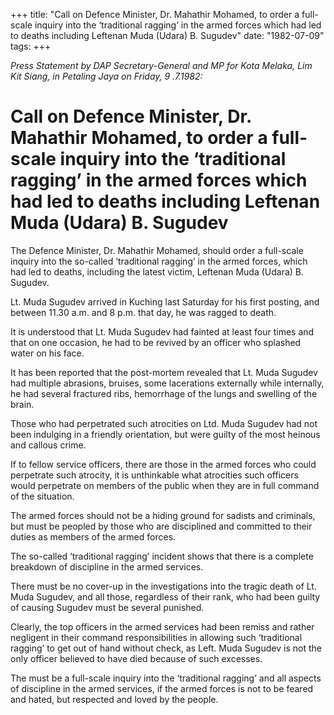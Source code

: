 +++ 
title: "Call on Defence Minister, Dr. Mahathir Mohamed, to order a full-scale inquiry into the ‘traditional ragging’ in the armed forces which had led to deaths including Leftenan Muda (Udara) B. Sugudev"
date: "1982-07-09"
tags:
+++

_Press Statement by DAP Secretary-General and MP for Kota Melaka, Lim Kit Siang, in Petaling Jaya on Friday, 9 .7.1982:_

# Call on Defence Minister, Dr. Mahathir Mohamed, to order a full-scale inquiry into the ‘traditional ragging’ in the armed forces which had led to deaths including Leftenan Muda (Udara) B. Sugudev

The Defence Minister, Dr. Mahathir Mohamed, should order a full-scale inquiry into the so-called ‘traditional ragging’ in the armed forces, which had led to deaths, including the latest victim, Leftenan Muda (Udara) B. Sugudev.</u>

Lt. Muda Sugudev arrived in Kuching last Saturday for his first posting, and between 11.30 a.m. and 8 p.m. that day, he was ragged to death.

It is understood that Lt. Muda Sugudev had fainted at least four times and that on one occasion, he had to be revived by an officer who splashed water on his face. 

It has been reported that the post-mortem revealed that Lt. Muda Sugudev had multiple abrasions, bruises, some lacerations externally while internally, he had several fractured ribs, hemorrhage of the lungs and swelling of the brain.

Those who had perpetrated such atrocities on Ltd. Muda Sugudev had not been indulging in a friendly orientation, but were guilty of the most heinous and callous crime.

If to fellow service officers, there are those in the armed forces who could perpetrate such atrocity, it is unthinkable what atrocities such officers would perpetrate on members of the public when they are in full command of the situation.

The armed forces should not be a hiding ground for sadists and criminals, but must be peopled by those who are disciplined and committed to their duties as members of the armed forces. 

The so-called ‘traditional ragging’ incident shows that there is a complete breakdown of discipline in the armed services.

There must be no cover-up in the investigations into the tragic death of Lt. Muda Sugudev, and all those, regardless of their rank, who had been guilty of causing Sugudev must be several punished. 

Clearly, the top officers in the armed services had been remiss and rather negligent in their command responsibilities in allowing such ‘traditional ragging’ to get out of hand without check, as Left. Muda Sugudev is not the only officer believed to have died because of such excesses.

The must be a full-scale inquiry into the ‘traditional ragging’ and all aspects of discipline in the armed services, if the armed forces is not to be feared and hated, but respected and loved by the people.
 
